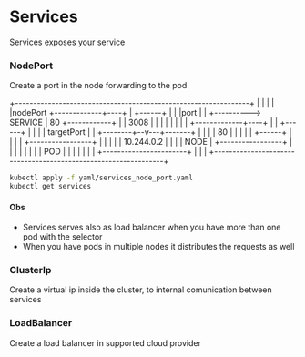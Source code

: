 # Services

Services exposes your service

### NodePort

Create a port in the node forwarding to the pod

+----------------------------------------------------------------+
|                                                                |
|                                                                |
|nodePort         +-------------+----+                           |
+------+          |             |    |port                       |
|      +----------> SERVICE     | 80 +------------+              |
| 3008 |          |             |    |            |              |
|      |          +-------------+----+            |              |
+------+                                          |              |
|                                                 | targetPort   |
|                                     +--------+--v---+-------+  |
|                                     |        |  80  |       |  |
|                                     |        +------+       |  |
|                                     |  +-----------------+  |  |
|                                     |  |     10.244.0.2  |  |  |
|                NODE                 |  +-----------------+  |  |
|                                     |                       |  |
|                                     |          POD          |  |
|                                     |                       |  |
|                                     +-----------------------+  |
|                                                                |
+----------------------------------------------------------------+

```bash
kubectl apply -f yaml/services_node_port.yaml
kubectl get services
```

#### Obs

* Services serves also as load balancer when you have more than one pod with the selector
* When you have pods in multiple nodes it distributes the requests as well

### ClusterIp

Create a virtual ip inside the cluster, to internal comunication between services

### LoadBalancer

Create a load balancer in supported cloud provider
